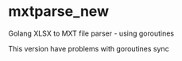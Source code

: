 # mxtparse_new
Golang XLSX to MXT file parser - using goroutines

This version have problems with goroutines sync 
